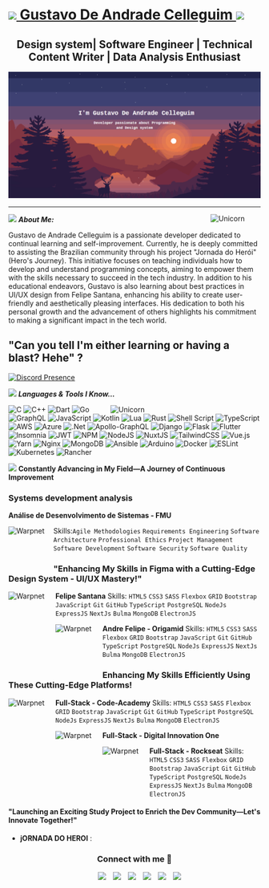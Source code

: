 <!-- apresentação -->
<div class ="inicio">
 <h1 align="left"> 
    <a href="https://www.linkedin.com/in/gustavo-de-andrade-celleguim-b59894229/" target="_blank">    
    <img src="https://github.com/thompsonemerson/thompsonemerson/raw/master/cover-thompson.png" height="50"/> Gustavo De Andrade Celleguim  </a>
    <img src="https://raw.githubusercontent.com/kaueMarques/kaueMarques/master/hi.gif" height="23px">
  </h1>

 <h2 align="center"> 
 Design system| Software Engineer | Technical Content Writer | Data Analysis Enthusiast</h2>

  <img src="https://github.com/GusCelleguim/GusCelleguim/blob/main/img/gustavo-de-andrade-photo.png?raw=true"  >

  </div>

  --------

<!--  Sobre mim -->

<img align="right" width=100px alt="Unicorn" src="https://media.giphy.com/media/3ohs4BSacFKI7A717y/giphy.gif"/>

<img src="https://media.giphy.com/media/ObNTw8Uzwy6KQ/giphy.gif" width="30px">&nbsp;***About Me:***

<p>
Gustavo de Andrade Celleguim is a passionate developer dedicated to continual learning and self-improvement. Currently, he is deeply committed to assisting the Brazilian community through his project "Jornada do Herói" (Hero's Journey). This initiative focuses on teaching individuals how to develop and understand programming concepts, aiming to empower them with the skills necessary to succeed in the tech industry. In addition to his educational endeavors, Gustavo is also learning about best practices in UI/UX design from Felipe Santana, enhancing his ability to create user-friendly and aesthetically pleasing interfaces. His dedication to both his personal growth and the advancement of others highlights his commitment to making a significant impact in the tech world.
</p>

<!-- Discord  -->
## "Can you tell I'm either learning or having a blast? Hehe" ?
[![Discord Presence](https://lanyard.cnrad.dev/api/677572342972678145)](https://discord.com/users/677572342972678145)


<!-- Linguagens de Programaçãoi  -->
<img src="https://media.giphy.com/media/ObNTw8Uzwy6KQ/giphy.gif" width="50px">&nbsp;***Languages & Tools I Know...***

<img align="right" width=300px alt="Unicorn" src="https://media.giphy.com/media/3ohs4BSacFKI7A717y/giphy.gif"/>

![C](https://img.shields.io/badge/c-%2300599C.svg?style=for-the-badge&logo=c&logoColor=white) ![C++](https://img.shields.io/badge/c++-%2300599C.svg?style=for-the-badge&logo=c%2B%2B&logoColor=white) ![Dart](https://img.shields.io/badge/dart-%230175C2.svg?style=for-the-badge&logo=dart&logoColor=white) ![Go](https://img.shields.io/badge/go-%2300ADD8.svg?style=for-the-badge&logo=go&logoColor=white) ![GraphQL](https://img.shields.io/badge/-GraphQL-E10098?style=for-the-badge&logo=graphql&logoColor=white) ![JavaScript](https://img.shields.io/badge/javascript-%23323330.svg?style=for-the-badge&logo=javascript&logoColor=%23F7DF1E) ![Kotlin](https://img.shields.io/badge/kotlin-%230095D5.svg?style=for-the-badge&logo=kotlin&logoColor=white) ![Lua](https://img.shields.io/badge/lua-%232C2D72.svg?style=for-the-badge&logo=lua&logoColor=white) ![Rust](https://img.shields.io/badge/rust-%23000000.svg?style=for-the-badge&logo=rust&logoColor=white) ![Shell Script](https://img.shields.io/badge/shell_script-%23121011.svg?style=for-the-badge&logo=gnu-bash&logoColor=white) ![TypeScript](https://img.shields.io/badge/typescript-%23007ACC.svg?style=for-the-badge&logo=typescript&logoColor=white) ![AWS](https://img.shields.io/badge/AWS-%23FF9900.svg?style=for-the-badge&logo=amazon-aws&logoColor=white) ![Azure](https://img.shields.io/badge/azure-%230072C6.svg?style=for-the-badge&logo=azure-devops&logoColor=white) ![.Net](https://img.shields.io/badge/.NET-5C2D91?style=for-the-badge&logo=.net&logoColor=white) ![Apollo-GraphQL](https://img.shields.io/badge/-ApolloGraphQL-311C87?style=for-the-badge&logo=apollo-graphql) ![Django](https://img.shields.io/badge/django-%23092E20.svg?style=for-the-badge&logo=django&logoColor=white) ![Flask](https://img.shields.io/badge/flask-%23000.svg?style=for-the-badge&logo=flask&logoColor=white) ![Flutter](https://img.shields.io/badge/Flutter-%2302569B.svg?style=for-the-badge&logo=Flutter&logoColor=white) ![Insomnia](https://img.shields.io/badge/Insomnia-black?style=for-the-badge&logo=insomnia&logoColor=5849BE) ![JWT](https://img.shields.io/badge/JWT-black?style=for-the-badge&logo=JSON%20web%20tokens) ![NPM](https://img.shields.io/badge/NPM-%23000000.svg?style=for-the-badge&logo=npm&logoColor=white) ![NodeJS](https://img.shields.io/badge/node.js-6DA55F?style=for-the-badge&logo=node.js&logoColor=white) ![NuxtJS](https://img.shields.io/badge/Nuxt-black?style=for-the-badge&logo=nuxt.js&logoColor=white) ![TailwindCSS](https://img.shields.io/badge/tailwindcss-%2338B2AC.svg?style=for-the-badge&logo=tailwind-css&logoColor=white) ![Vue.js](https://img.shields.io/badge/vuejs-%2335495e.svg?style=for-the-badge&logo=vuedotjs&logoColor=%234FC08D) ![Yarn](https://img.shields.io/badge/yarn-%232C8EBB.svg?style=for-the-badge&logo=yarn&logoColor=white) ![Nginx](https://img.shields.io/badge/nginx-%23009639.svg?style=for-the-badge&logo=nginx&logoColor=white) ![MongoDB](https://img.shields.io/badge/MongoDB-%234ea94b.svg?style=for-the-badge&logo=mongodb&logoColor=white) ![Ansible](https://img.shields.io/badge/ansible-%231A1918.svg?style=for-the-badge&logo=ansible&logoColor=white) ![Arduino](https://img.shields.io/badge/-Arduino-00979D?style=for-the-badge&logo=Arduino&logoColor=white) ![Docker](https://img.shields.io/badge/docker-%230db7ed.svg?style=for-the-badge&logo=docker&logoColor=white) ![ESLint](https://img.shields.io/badge/ESLint-4B3263?style=for-the-badge&logo=eslint&logoColor=white) ![Kubernetes](https://img.shields.io/badge/kubernetes-%23326ce5.svg?style=for-the-badge&logo=kubernetes&logoColor=white) ![Rancher](https://img.shields.io/badge/rancher-%230075A8.svg?style=for-the-badge&logo=rancher&logoColor=white)


<!-- O Que estou Fazendo Recentemente hehe  -->
<img src="https://media.giphy.com/media/ObNTw8Uzwy6KQ/giphy.gif" width="50px">&nbsp;**Constantly Advancing in My Field—A Journey of Continuous Improvement**

<h3>Systems development analysis</h3>

**Análise de Desenvolvimento de Sistemas - FMU**

[<img align="left" height="90px" width="90px"  alt="Warpnet" src="https://scontent.fcpq17-1.fna.fbcdn.net/v/t39.30808-6/305487741_619387172992484_4147697701487182701_n.jpg?_nc_cat=102&ccb=1-7&_nc_sid=5f2048&_nc_eui2=AeHMoJ4XFP_5tym8VZsqgdYnA5LOqzyCQEgDks6rPIJASMkppD9B6OYJRbGDjsoq3Rq_u78TeY8PA2UlnTWkO1yj&_nc_ohc=ivPHZMcVRKAAb4v0Ciz&_nc_ht=scontent.fcpq17-1.fna&oh=00_AfCqRm65U2Vbj4hgIb2qu-kWk4WDS3GCPGk96fEZYkiisg&oe=662EF585"/>](URL_da_faculdade_aqui)
Skills:`Agile Methodologies` `Requirements Engineering` `Software Architecture` `Professional Ethics`
`Project Management` `Software Development` `Software Security` `Software Quality`


<h3> "Enhancing My Skills in Figma with a Cutting-Edge Design System - UI/UX Mastery!" </h3>

**Felipe Santana**
[<img align="left" height="94px" width="94px" alt="Warpnet" src="URL_da_imagem_aqui"/>](URL_da_faculdade_aqui)
Skills: `HTML5` `CSS3` `SASS` `Flexbox` `GRID` `Bootstrap` `JavaScript` `Git` `GitHub` `TypeScript` `PostgreSQL` `NodeJs` `ExpressJS` `NextJs` `Bulma` `MongoDB` `ElectronJS`

**Andre Felipe - Origamid**
[<img align="left" height="94px" width="94px" alt="Warpnet" src="URL_da_imagem_aqui"/>](URL_da_faculdade_aqui)
Skills: `HTML5` `CSS3` `SASS` `Flexbox` `GRID` `Bootstrap` `JavaScript` `Git` `GitHub` `TypeScript` `PostgreSQL` `NodeJs` `ExpressJS` `NextJs` `Bulma` `MongoDB` `ElectronJS`

<h3>
 Enhancing My Skills Efficiently Using These Cutting-Edge Platforms!
</h3>

**Full-Stack - Code-Academy**
[<img align="left" height="94px" width="94px" alt="Warpnet" src="URL_da_imagem_aqui"/>](URL_da_faculdade_aqui)
Skills: `HTML5` `CSS3` `SASS` `Flexbox` `GRID` `Bootstrap` `JavaScript` `Git` `GitHub` `TypeScript` `PostgreSQL` `NodeJs` `ExpressJS` `NextJs` `Bulma` `MongoDB` `ElectronJS`

**Full-Stack - Digital Innovation One**
[<img align="left" height="94px" width="94px" alt="Warpnet" src="URL_da_imagem_aqui"/>](URL_da_faculdade_aqui)

**Full-Stack - Rockseat**
[<img align="left" height="94px" width="94px" alt="Warpnet" src="URL_da_imagem_aqui"/>](URL_da_faculdade_aqui)
Skills: `HTML5` `CSS3` `SASS` `Flexbox` `GRID` `Bootstrap` `JavaScript` `Git` `GitHub` `TypeScript` `PostgreSQL` `NodeJs` `ExpressJS` `NextJs` `Bulma` `MongoDB` `ElectronJS`

#### "Launching an Exciting Study Project to Enrich the Dev Community—Let's Innovate Together!"

- **jORNADA DO HEROI** : 


<h3 align ="center ">Connect with me 🤝 </h3>
<div align="center"  class="icons-social" style="margin-left: 10px;">
        <a style="margin-left: 10px;"  target="_blank" href="">
			<img src="https://img.icons8.com/doodle/40/000000/linkedin--v2.png"></a>
        <a style="margin-left: 10px;" target="_blank" href="">
		<img src="https://img.icons8.com/doodle/40/000000/github--v1.png"></a>
		<a style="margin-left: 10px;" target="_blank" href="">
				<img src="https://img.icons8.com/external-tal-revivo-color-tal-revivo/40/000000/external-stack-overflow-is-a-question-and-answer-site-for-professional-logo-color-tal-revivo.png"></a>
	 <a style="margin-left: 10px;" target="_blank" href="https://instagram.com/100rabhch">
			<img src="https://img.icons8.com/doodle/40/000000/instagram-new--v2.png"></a>
		<a style="margin-left: 10px;" target="_blank" href="">
			<img src="https://img.icons8.com/doodle/1x/twitter-squared--v2.png" ></a>
		<a style="margin-left: 10px;" target="_blank" href="">
				<img src="https://img.icons8.com/doodle/1x/youtube--v2.png" ></a>
      </div>
